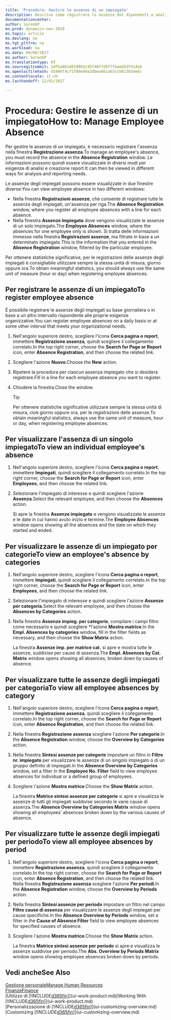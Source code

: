 ```yaml
---
title: 'Procedura: Gestire le assenze di un impiegato'
description: Descrive come registrare le assenze dei dipendenti e analizzare le statistiche sulle assenze.
documentationcenter: 
author: SorenGP
ms.prod: dynamics-nav-2018
ms.topic: article
ms.devlang: na
ms.tgt_pltfrm: na
ms.workload: na
ms.date: 09/08/2017
ms.author: SorenGP
ms.translationtype: HT
ms.sourcegitcommit: 1dfba8b14019991c95f40ffd5f7fbaed5df414eb
ms.openlocfilehash: d3406f4cf1f89e94a2dbea6b1ab3ccb61303ee6c
ms.contentlocale: it-ch
ms.lasthandoff: 12/01/2017

---
```

# <a name="how-to-manage-employee-absence"></a><span data-ttu-id="cd171-103">Procedura: Gestire le assenze di un impiegato</span><span class="sxs-lookup"><span data-stu-id="cd171-103">How to: Manage Employee Absence</span></span>
<span data-ttu-id="cd171-104">Per gestire le assenze di un impiegato, è necessario registrare l'assenza nella finestra **Registrazione assenza**.</span><span class="sxs-lookup"><span data-stu-id="cd171-104">To manage an employee's absence, you must record the absence in the **Absence Registration** window.</span></span> <span data-ttu-id="cd171-105">Le informazioni possono quindi essere visualizzate in diversi modi per esigenze di analisi e creazione report.</span><span class="sxs-lookup"><span data-stu-id="cd171-105">It can then be viewed in different ways for analysis and reporting needs.</span></span>

<span data-ttu-id="cd171-106">Le assenze degli impiegati possono essere visualizzate in due finestre diverse:</span><span class="sxs-lookup"><span data-stu-id="cd171-106">You can view employee absence in two different windows:</span></span>

* <span data-ttu-id="cd171-107">Nella finestra **Registrazioni assenze**, che consente di registrare tutte le assenze degli impiegati, un'assenza per riga.</span><span class="sxs-lookup"><span data-stu-id="cd171-107">The **Absence Registration** window, where you register all employee absences with a line for each absence.</span></span>
* <span data-ttu-id="cd171-108">Nella finestra **Assenze Impiegato** dove vengono visualizzate le assenze di un solo impiegato.</span><span class="sxs-lookup"><span data-stu-id="cd171-108">The **Employee Absences** window, where the absences for one employee only is shown.</span></span> <span data-ttu-id="cd171-109">Si tratta delle informazioni immesse nella finestra **Registrazioni assenze**, ma filtrate in base a un determinato impiegato.</span><span class="sxs-lookup"><span data-stu-id="cd171-109">This is the information that you entered in the **Absence Registration** window, filtered by the particular employee.</span></span>

<span data-ttu-id="cd171-110">Per ottenere statistiche significative, per le registrazioni delle assenze degli impiegati è consigliabile utilizzare sempre la stessa unità di misura, giorno oppure ora.</span><span class="sxs-lookup"><span data-stu-id="cd171-110">To obtain meaningful statistics, you should always use the same unit of measure (hour or day) when registering employee absences.</span></span>

## <a name="to-register-employee-absence"></a><span data-ttu-id="cd171-111">Per registrare le assenze di un impiegato</span><span class="sxs-lookup"><span data-stu-id="cd171-111">To register employee absence</span></span>
<span data-ttu-id="cd171-112">È possibile registrare le assenze degli impiegati su base giornaliera o in base a un altro intervallo rispondente alle proprie esigenze organizzative.</span><span class="sxs-lookup"><span data-stu-id="cd171-112">You can register employee absences on a daily basis or at some other interval that meets your organizational needs.</span></span>

1. <span data-ttu-id="cd171-113">Nell'angolo superiore destro, scegliere l'icona **Cerca pagina o report**, immettere **Registrazione assenza**, quindi scegliere il collegamento correlato.</span><span class="sxs-lookup"><span data-stu-id="cd171-113">In the top right corner, choose the **Search for Page or Report** icon, enter **Absence Registration**, and then choose the related link.</span></span>
2. <span data-ttu-id="cd171-114">Scegliere l'azione **Nuovo**.</span><span class="sxs-lookup"><span data-stu-id="cd171-114">Choose the **New** action.</span></span>
3. <span data-ttu-id="cd171-115">Ripetere la procedura per ciascun assenza impiegato che si desidera registrare.</span><span class="sxs-lookup"><span data-stu-id="cd171-115">Fill in a line for each employee absence you want to register.</span></span>
4. <span data-ttu-id="cd171-116">Chiudere la finestra.</span><span class="sxs-lookup"><span data-stu-id="cd171-116">Close the window.</span></span>

    > [!Tip]
    > <span data-ttu-id="cd171-117">Per ottenere statistiche significative utilizzare sempre la stessa unità di misura, cioè giorno oppure ora, per le registrazioni delle assenze.</span><span class="sxs-lookup"><span data-stu-id="cd171-117">To obtain meaningful statistics, always use the same unit of measure, hour or day, when registering employee absences.</span></span>

## <a name="to-view-an-individual-employees-absence"></a><span data-ttu-id="cd171-118">Per visualizzare l'assenza di un singolo impiegato</span><span class="sxs-lookup"><span data-stu-id="cd171-118">To view an individual employee's absence</span></span>
1. <span data-ttu-id="cd171-119">Nell'angolo superiore destro, scegliere l'icona **Cerca pagina o report**, immettere **Impiegati**, quindi scegliere il collegamento correlato.</span><span class="sxs-lookup"><span data-stu-id="cd171-119">In the top right corner, choose the **Search for Page or Report** icon, enter **Employees**, and then choose the related link.</span></span>
2. <span data-ttu-id="cd171-120">Selezionare l'impiegato di interesse e quindi scegliere l'azione **Assenza**.</span><span class="sxs-lookup"><span data-stu-id="cd171-120">Select the relevant employee, and then choose the **Absences** action.</span></span>

    <span data-ttu-id="cd171-121">Si apre la finestra **Assenze impiegato** e vengono visualizzate le assenze e le date in cui hanno avuto inizio e termine.</span><span class="sxs-lookup"><span data-stu-id="cd171-121">The **Employee Absences** window opens showing all the absences and the date on which they started and ended.</span></span>

## <a name="to-view-an-employees-absence-by-categories"></a><span data-ttu-id="cd171-122">Per visualizzare le assenze di un impiegato per categorie</span><span class="sxs-lookup"><span data-stu-id="cd171-122">To view an employee's absence by categories</span></span>
1. <span data-ttu-id="cd171-123">Nell'angolo superiore destro, scegliere l'icona **Cerca pagina o report**, immettere **Impiegati**, quindi scegliere il collegamento correlato.</span><span class="sxs-lookup"><span data-stu-id="cd171-123">In the top right corner, choose the **Search for Page or Report** icon, enter **Employees**, and then choose the related link.</span></span>
2. <span data-ttu-id="cd171-124">Selezionare l'impiegato di interesse e quindi scegliere l'azione **Assenze per categoria**.</span><span class="sxs-lookup"><span data-stu-id="cd171-124">Select the relevant employee, and then choose the **Absences by Categories** action.</span></span>
3. <span data-ttu-id="cd171-125">Nella finestra **Assenze impieg. per categorie**, compilare i campi filtro come necessario e quindi scegliere *l'azione **Mostra matrice**.</span><span class="sxs-lookup"><span data-stu-id="cd171-125">In the **Empl. Absences by categories** window, fill in the filter fields as necessary, and then choose the **Show Matrix** action.</span></span>

    <span data-ttu-id="cd171-126">La finestra **Assenze imp. per matrice cat.** si apre e mostra tutte le assenze, suddivise per cause di assenza.</span><span class="sxs-lookup"><span data-stu-id="cd171-126">The **Empl. Absences by Cat. Matrix** window opens showing all absences, broken down by causes of absence.</span></span>

## <a name="to-view-all-employee-absences-by-category"></a><span data-ttu-id="cd171-127">Per visualizzare tutte le assenze degli impiegati per categoria</span><span class="sxs-lookup"><span data-stu-id="cd171-127">To view all employee absences by category</span></span>
1. <span data-ttu-id="cd171-128">Nell'angolo superiore destro, scegliere l'icona **Cerca pagina o report**, immettere **Registrazione assenza**, quindi scegliere il collegamento correlato.</span><span class="sxs-lookup"><span data-stu-id="cd171-128">In the top right corner, choose the **Search for Page or Report** icon, enter **Absence Registration**, and then choose the related link.</span></span>
2. <span data-ttu-id="cd171-129">Nella finestra **Registrazione assenza** scegliere l'azione **Per categorie**.</span><span class="sxs-lookup"><span data-stu-id="cd171-129">In the **Absence Registration** window, choose the **Overview by Categories** action.</span></span>
3. <span data-ttu-id="cd171-130">Nella finestra **Sintesi assenze per categorie** impostare un filtro in **Filtro nr. impiegato** per visualizzare le assenze di un singolo impiegato o di un gruppo definito di impiegati.</span><span class="sxs-lookup"><span data-stu-id="cd171-130">In the **Absence Overview by Categories** window, set a filter in the **Employee No. Filter** field to view employee absences for individual or a defined group of employees.</span></span>
4. <span data-ttu-id="cd171-131">Scegliere l'azione **Mostra matrice**.</span><span class="sxs-lookup"><span data-stu-id="cd171-131">Choose the **Show Matrix** action.</span></span>

    <span data-ttu-id="cd171-132">La finestra **Matrice sintesi assenze per categorie** si apre e visualizza le assenze di tutti gli impiegati suddivise secondo le varie cause di assenza.</span><span class="sxs-lookup"><span data-stu-id="cd171-132">The **Absence Overview by Categories Matrix** window opens showing all employees’ absences broken down by the various causes of absence.</span></span>

## <a name="to-view-all-employee-absences-by-period"></a><span data-ttu-id="cd171-133">Per visualizzare tutte le assenze degli impiegati per periodo</span><span class="sxs-lookup"><span data-stu-id="cd171-133">To view all employee absences by period</span></span>
1. <span data-ttu-id="cd171-134">Nell'angolo superiore destro, scegliere l'icona **Cerca pagina o report**, immettere **Registrazione assenza**, quindi scegliere il collegamento correlato.</span><span class="sxs-lookup"><span data-stu-id="cd171-134">In the top right corner, choose the **Search for Page or Report** icon, enter **Absence Registration**, and then choose the related link.</span></span>
   <span data-ttu-id="cd171-135">Nella finestra **Registrazione assenza** scegliere l'azione **Per periodi**.</span><span class="sxs-lookup"><span data-stu-id="cd171-135">In the **Absence Registration** window, choose the **Overview by Periods** action.</span></span>
2. <span data-ttu-id="cd171-136">Nella finestra **Sintesi assenze per periodo** impostare un filtro nel campo **Filtro cause di assenza** per visualizzare le assenze degli impiegati per cause specifiche.</span><span class="sxs-lookup"><span data-stu-id="cd171-136">In the **Absence Overview by Periods** window, set a filter in the **Cause of Absence Filter** field to view employee absences for specified causes of absence.</span></span>
3. <span data-ttu-id="cd171-137">Scegliere l'azione **Mostra matrice**.</span><span class="sxs-lookup"><span data-stu-id="cd171-137">Choose the **Show Matrix** action.</span></span>

    <span data-ttu-id="cd171-138">La finestra **Matrice sintesi assenze per periodo** si apre e visualizza le assenze suddivise per periodo.</span><span class="sxs-lookup"><span data-stu-id="cd171-138">The **Abs. Overview by Periods Matrix** window opens showing employee absences broken down by periods.</span></span>

## <a name="see-also"></a><span data-ttu-id="cd171-139">Vedi anche</span><span class="sxs-lookup"><span data-stu-id="cd171-139">See Also</span></span>
[<span data-ttu-id="cd171-140">Gestione personale</span><span class="sxs-lookup"><span data-stu-id="cd171-140">Manage Human Resources</span></span>](hr-manage-human-resources.md)  
[<span data-ttu-id="cd171-141">Finanze</span><span class="sxs-lookup"><span data-stu-id="cd171-141">Finance</span></span>](finance.md)  
<span data-ttu-id="cd171-142">[Utilizzo di [!INCLUDE[d365fin](includes/d365fin_md.md)]](ui-work-product.md)</span><span class="sxs-lookup"><span data-stu-id="cd171-142">[Working With [!INCLUDE[d365fin](includes/d365fin_md.md)]](ui-work-product.md)</span></span>  
<span data-ttu-id="cd171-143">[Personalizzazione di [!INCLUDE[d365fin](includes/d365fin_md.md)]](ui-customizing-overview.md)</span><span class="sxs-lookup"><span data-stu-id="cd171-143">[Customizing [!INCLUDE[d365fin](includes/d365fin_md.md)]](ui-customizing-overview.md)</span></span>

